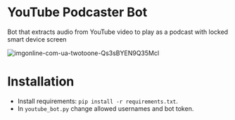 # YouTube Podcaster Bot
Bot that extracts audio from YouTube video to play as a podcast with locked smart device screen

![imgonline-com-ua-twotoone-Qs3sBYEN9Q35Mcl](https://github.com/Dannoster/YouTube-Podcaster-Bot/assets/91663466/e577fe0e-e762-4c10-ae49-7c25072f2eb2)

# Installation
* Install requirements: `pip install -r requirements.txt`.
* In `youtube_bot.py` change allowed usernames and bot token.
